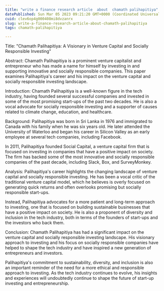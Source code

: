 ```yaml
---
title: "write a finance research article  about  chamath palihapitiya"
datePublished: Sun Mar 05 2023 09:21:20 GMT+0000 (Coordinated Universal Time)
cuid: clev6op4g000408mi8dvzanrx
slug: write-a-finance-research-article-about-chamath-palihapitiya
tags: chamath-palihapitiya

---
```


Title: "Chamath Palihapitiya: A Visionary in Venture Capital and Socially Responsible Investing"

Abstract: Chamath Palihapitiya is a prominent venture capitalist and entrepreneur who has made a name for himself by investing in and supporting innovative and socially responsible companies. This paper examines Palihapitiya's career and his impact on the venture capital and socially responsible investing landscape.

Introduction: Chamath Palihapitiya is a well-known figure in the tech industry, having founded several successful companies and invested in some of the most promising start-ups of the past two decades. He is also a vocal advocate for socially responsible investing and a supporter of causes related to climate change, education, and healthcare.

Background: Palihapitiya was born in Sri Lanka in 1976 and immigrated to Canada with his family when he was six years old. He later attended the University of Waterloo and began his career in Silicon Valley as an early employee at several tech companies, including Facebook.

In 2011, Palihapitiya founded Social Capital, a venture capital firm that is focused on investing in companies that have a positive impact on society. The firm has backed some of the most innovative and socially responsible companies of the past decade, including Slack, Box, and SurveyMonkey.

Analysis: Palihapitiya's career highlights the changing landscape of venture capital and socially responsible investing. He has been a vocal critic of the traditional venture capital model, which he believes is overly focused on generating quick returns and often overlooks promising but socially responsible start-ups.

Instead, Palihapitiya advocates for a more patient and long-term approach to investing, one that is focused on building sustainable businesses that have a positive impact on society. He is also a proponent of diversity and inclusion in the tech industry, both in terms of the founders of start-ups and the investors who back them.

Conclusion: Chamath Palihapitiya has had a significant impact on the venture capital and socially responsible investing landscape. His visionary approach to investing and his focus on socially responsible companies have helped to shape the tech industry and have inspired a new generation of entrepreneurs and investors.

Palihapitiya's commitment to sustainability, diversity, and inclusion is also an important reminder of the need for a more ethical and responsible approach to investing. As the tech industry continues to evolve, his insights and experiences will undoubtedly continue to shape the future of start-up investing and entrepreneurship.